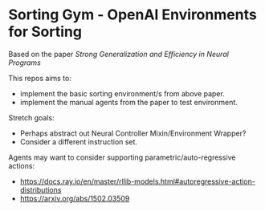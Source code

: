 
# Sorting Gym - OpenAI Environments for Sorting

Based on the paper _Strong Generalization and Efficiency in Neural Programs_

This repos aims to:
- implement the basic sorting environment/s from above paper.
- implement the manual agents from the paper to test environment.

Stretch goals:
- Perhaps abstract out Neural Controller Mixin/Environment Wrapper?
- Consider a different instruction set.

Agents may want to consider supporting parametric/auto-regressive actions:

- https://docs.ray.io/en/master/rllib-models.html#autoregressive-action-distributions
- https://arxiv.org/abs/1502.03509
